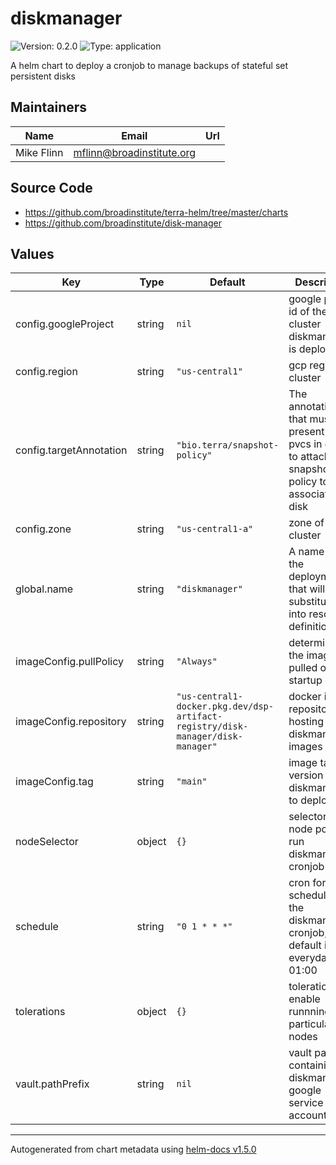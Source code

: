 # diskmanager

![Version: 0.2.0](https://img.shields.io/badge/Version-0.2.0-informational?style=flat-square) ![Type: application](https://img.shields.io/badge/Type-application-informational?style=flat-square)

A helm chart to deploy a cronjob to manage backups of stateful set persistent disks

## Maintainers

| Name | Email | Url |
| ---- | ------ | --- |
| Mike Flinn | mflinn@broadinstitute.org |  |

## Source Code

* <https://github.com/broadinstitute/terra-helm/tree/master/charts>
* <https://github.com/broadinstitute/disk-manager>

## Values

| Key | Type | Default | Description |
|-----|------|---------|-------------|
| config.googleProject | string | `nil` | google project id of the cluster diskmanager is deployed in |
| config.region | string | `"us-central1"` | gcp region of cluster |
| config.targetAnnotation | string | `"bio.terra/snapshot-policy"` | The annotation that must be present on pvcs in order to attach snapshot policy to the associated disk |
| config.zone | string | `"us-central1-a"` | zone of cluster |
| global.name | string | `"diskmanager"` | A name for the deployment that will be substituted into resource definitions |
| imageConfig.pullPolicy | string | `"Always"` | determines if the image is pulled on pod startup or not |
| imageConfig.repository | string | `"us-central1-docker.pkg.dev/dsp-artifact-registry/disk-manager/disk-manager"` | docker image repository hosting diskmanager images |
| imageConfig.tag | string | `"main"` | image tag version of diskmanager to deploy |
| nodeSelector | object | `{}` | selector for node pool to run diskmanager cronjob on |
| schedule | string | `"0 1 * * *"` | cron format schedule for the diskmanager cronjob, default is everyday at 01:00 |
| tolerations | object | `{}` | tolerations to enable runnning on particular nodes |
| vault.pathPrefix | string | `nil` | vault path containing diskmanager's google service account |

----------------------------------------------
Autogenerated from chart metadata using [helm-docs v1.5.0](https://github.com/norwoodj/helm-docs/releases/v1.5.0)
